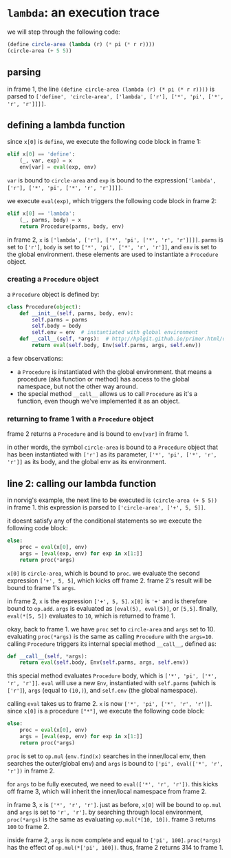 # `lambda`: an execution trace
we will step through the following code:
```scheme
(define circle-area (lambda (r) (* pi (* r r))))
(circle-area (+ 5 5))
```
## parsing
in frame 1, the line `(define circle-area (lambda (r) (* pi (* r r))))` is parsed to `['define', 'circle-area', ['lambda', ['r'], ['*', 'pi', ['*', 'r', 'r']]]]`.

## defining a lambda function
since `x[0]` is `define`, we execute the following code block in frame 1:
```python
elif x[0] == 'define':
    (_, var, exp) = x
    env[var] = eval(exp, env)
```
`var` is bound to `circle-area` and `exp` is bound to the expression`['lambda', ['r'], ['*', 'pi', ['*', 'r', 'r']]]]`. 

we execute `eval(exp)`, which triggers the following code block in frame 2:
```python
elif x[0] == 'lambda':
    (_, parms, body) = x
    return Procedure(parms, body, env)
```
in frame 2, `x` is `['lambda', ['r'], ['*', 'pi', ['*', 'r', 'r']]]]`. `parms` is set to `['r']`, `body` is set to `['*', 'pi', ['*', 'r', 'r']]`, and `env` is set to the global environment. these elements are used to instantiate a `Procedure` object.

### creating a `Procedure` object
a `Procedure` object is defined by:
```python
class Procedure(object):
    def __init__(self, parms, body, env):
        self.parms = parms 
        self.body = body
        self.env = env  # instantiated with global environment
    def __call__(self, *args):  # http://hplgit.github.io/primer.html/doc/pub/class/._class-solarized003.html
        return eval(self.body, Env(self.parms, args, self.env))
```
a few observations:
* a `Procedure` is instantiated with the global environment. that means a procedure (aka function or method) has access to the global namespace, but not the other way around.
* the special method `__call__` allows us to call `Procedure` as it's a function, even though we've implemented it as an object.

### returning to frame 1 with a `Procedure` object
frame 2 returns a `Procedure` and is bound to `env[var]` in frame 1. 

in other words, the symbol `circle-area` is bound to a `Procedure` object that has been instantiated with `['r']` as its parameter, `['*', 'pi', ['*', 'r', 'r']]` as its body, and the global env as its environment.

## line 2: calling our lambda function
in norvig's example, the next line to be executed is `(circle-area (+ 5 5))` in frame 1. this expression is parsed to `['circle-area', ['+', 5, 5]]`.

it doesnt satisfy any of the conditional statements so we execute the following code block:
```python
else:
    proc = eval(x[0], env)
    args = [eval(exp, env) for exp in x[1:]]
    return proc(*args)
```
`x[0]` is `circle-area`, which is bound to `proc`. we evaluate the second expression `['+', 5, 5]`, which kicks off frame 2. frame 2's result will be bound to frame 1's `args`.

in frame 2, `x` is the expression `['+', 5, 5]`. `x[0]` is `'+'` and is therefore bound to `op.add`. `args` is evaluated as `[eval(5), eval(5)]`, or `[5,5]`. finally, `eval(*[5, 5])` evaluates to `10`, which is returned to frame 1. 

okay, back to frame 1. we have `proc` set to `circle-area` and `args` set to 10. evaluating `proc(*args)` is the same as calling `Procedure` with the `args=10`. calling `Procedure` triggers its internal special method `__call__`, defined as:
```python
def __call__(self, *args):
    return eval(self.body, Env(self.parms, args, self.env))
```
this special method evaluates `Procedure` body, which is `['*', 'pi', ['*', 'r', 'r']]`. `eval` will use a new `Env`, instantiated with `self.parms` (which is `['r']`), `args` (equal to `(10,)`), and `self.env` (the global namespace). 

calling `eval` takes us to frame 2. `x` is now `['*', 'pi', ['*', 'r', 'r']]`. since `x[0]` is a procedure `["*"]`, we execute the following code block:
```python
else:
    proc = eval(x[0], env)
    args = [eval(exp, env) for exp in x[1:]]
    return proc(*args)
```
`proc` is set to `op.mul` (`env.find(x)` searches in the inner/local env, then searches the outer/global env) and `args` is bound to `['pi', eval(['*', 'r', 'r'])` in frame 2. 

for `args` to be fully executed, we need to `eval(['*', 'r', 'r'])`. this kicks off frame 3, which will inherit the inner/local namespace from frame 2.

in frame 3, `x` is `['*', 'r', 'r']`. just as before, `x[0]` will be bound to `op.mul` and `args` is set to `'r', 'r']`. by searching through local environment, `proc(*args)` is the same as evaluating `op.mul(*[10, 10])`. frame 3 returns `100` to frame 2.

inside frame 2, `args` is now complete and equal to `['pi', 100]`. `proc(*args)` has the effect of `op.mul(*['pi', 100])`. thus, frame 2 returns 314 to frame 1. 
